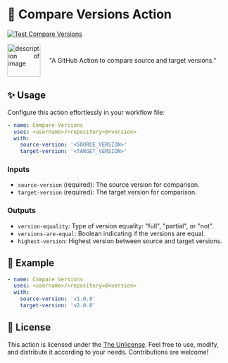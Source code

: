 # 🚀 Compare Versions Action

[![Test Compare Versions](https://github.com/BrainXio/compare-versions/actions/workflows/test-compare-versions.yml/badge.svg)](https://github.com/BrainXio/compare-versions/actions/workflows/test-compare-versions.yml)

<div style="display: flex; align-items: center;">
    <div style="flex-shrink: 0; margin-right: 20px; text-align: justify;">
        <img src="https://avatars.githubusercontent.com/u/168876326?s=200&v=4" alt="description of image" width="75" height="75">
    </div>
    <div>
        "A GitHub Action to compare source and target versions."
    </div>
</div>

## ✨ Usage

Configure this action effortlessly in your workflow file:

```yaml
- name: Compare Versions
  uses: <username>/<repository>@<version>
  with:
    source-version: '<SOURCE_VERSION>'
    target-version: '<TARGET_VERSION>'
```

### Inputs

- `source-version` (required): The source version for comparison.
- `target-version` (required): The target version for comparison.

### Outputs

- `version-equality`: Type of version equality: "full", "partial", or "not".
- `versions-are-equal`: Boolean indicating if the versions are equal.
- `highest-version`: Highest version between source and target versions.

## 🌟 Example

```yaml
- name: Compare Versions
  uses: <username>/<repository>@<version>
  with:
    source-version: 'v1.0.0'
    target-version: 'v2.0.0'
```

## 📝 License

This action is licensed under the [The Unlicense](LICENSE). Feel free to use, modify, and distribute it according to your needs. Contributions are welcome!
